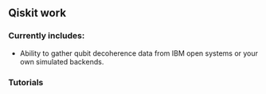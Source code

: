 ## Qiskit work

### Currently includes:
  - Ability to gather qubit decoherence data from IBM open systems or your own simulated backends.

### Tutorials
